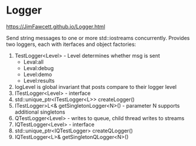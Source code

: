 # Logger

https://JimFawcett.github.io/Logger.html

Send string messages to one or more std::iostreams concurrently.
Provides two loggers, each with iterfaces and object factories:
<ol>
    <li>
        TestLogger&lt;Level&gt; - Level determines whether msg is sent
        <ul>
            <li>
                Leval:all
            <li>
                Leval:debug
            <li>
                Level:demo
            <li>
                Level:results
        </ul>
    <li>
        logLevel is global invariant that posts compare to their logger level
    <li>
        ITestLogger&lt;Level&gt; - interface
    <li>
        std::unique_ptr&lt;ITestLogger&lt;L&gt;&gt; createLogger()
    <li>
        ITestLogger&gt;L&lt;&amp; getSingletonLogger&lt;N&gt;() - parameter N supports additional singletons
    <li>
        QTestLogger&lt;Level&gt; - writes to queue, child thread writes to streams
    <li>
        IQTestLogger&lt;Level&gt; - interface
    <li>
        std::unique_ptr&lt;IQTestLogger&gt; createQLogger()
    <li>
        IQTestLogger&lt;L&gt;&amp; getSingletonQLogger&lt;N&gt;()
  
